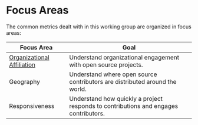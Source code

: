 # Focus Areas

The common metrics dealt with in this working group are organized in focus areas:

Focus Area | Goal
--- | ---
[Organizational Affiliation](./organizational-affiliation) | Understand organizational engagement with open source projects. 
Geography | Understand where open source contributors are distributed around the world.
Responsiveness | Understand how quickly a project responds to contributions and engages contributors.
